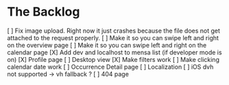 # The Backlog

[ ] Fix image upload. Right now it just crashes because the file does not get attached to the request properly.
[ ] Make it so you can swipe left and right on the overview page
[ ] Make it so you can swipe left and right on the calendar page
[X] Add dev and localhost to mensa list (if developer mode is on)
[X] Profile page
[ ] Desktop view
[X] Make filters work
[ ] Make clicking calendar date work
[ ] Occurrence Detail page
[ ] Localization
[ ] iOS dvh not supported -> vh fallback ?
[ ] 404 page
